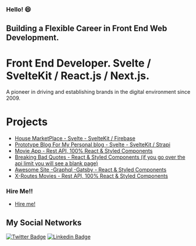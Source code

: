 ### Hello!  😄

## Building a Flexible Career in Front End Web Development.

# Front End Developer. Svelte / SvelteKit / React.js / Next.js.

A pioneer in driving and establishing brands in the digital environment since 2009.

# Projects
- [House MarketPlace - Svelte - SvelteKit / Firebase](https://house-nine.vercel.app/)
- [Prototype Blog For My Personal blog - Svelte - SvelteKit / Strapi](https://www.netviews.net/)
- [Movie App - Rest API, 100% React & Styled Components](https://nifty-varahamihira-f9da4d.netlify.app/)
- [Breaking Bad Quotes - React & Styled Components (if you go over the api limit you will see a blank page) ](https://zealous-benz-a0e30d.netlify.app/)
- [Awesome Site -Graphql -Gatsby - React & Styled Components](https://awesome-joliot-d12da0.netlify.app/)
- [X-Routes Movies - Rest API, 100% React & Styled Components](https://infallible-brattain-0cb0e7.netlify.app/)

### Hire Me!!
- [Hire me!](https://www.fiverr.com/share/p0Y7wR)

## My Social Networks

[![Twitter Badge](https://img.shields.io/badge/-Twitter-1ca0f1?style=flat-square&labelColor=1ca0f1&logo=twitter&logoColor=white&link=https://twitter.com/redes_sociais)](https://twitter.com/redes_sociais) [![Linkedin Badge](https://img.shields.io/badge/-LinkedIn-blue?style=flat-square&logo=Linkedin&logoColor=white&link=https://www.linkedin.com/in/ricardodepaula/)](https://www.linkedin.com/in/ricardodepaula/)


<!--
**rcapdepaula/rcapdepaula** is a ✨ _special_ ✨ repository because its `README.md` (this file) appears on your GitHub profile.

Here are some ideas to get you started:

- 🔭 I’m currently working on ...
- 🌱 I’m currently learning ...
- 👯 I’m looking to collaborate on ...
- 🤔 I’m looking for help with ...
- 💬 Ask me about ...
- 📫 How to reach me: ...
- 😄 Pronouns: ...
- ⚡ Fun fact: ...
-->
